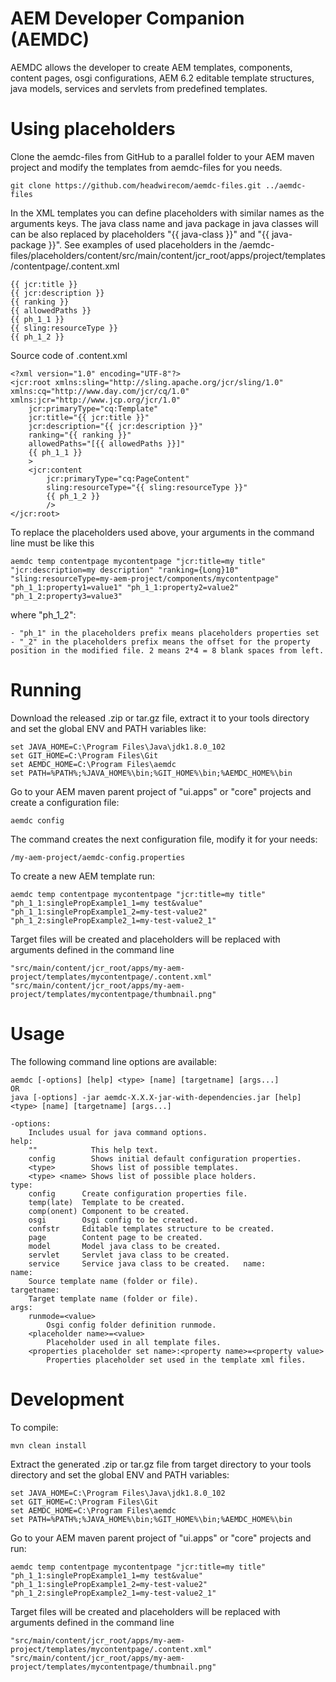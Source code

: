 # AEM Developer Companion (AEMDC)
AEMDC allows the developer to create AEM templates, components, content pages, osgi configurations, AEM 6.2 editable template structures, java models, services and servlets from predefined templates.

# Using placeholders
Clone the aemdc-files from GitHub to a parallel folder to your AEM maven project and modify the templates from aemdc-files for you needs. 
	
	git clone https://github.com/headwirecom/aemdc-files.git ../aemdc-files

In the XML templates you can define placeholders with similar names as the arguments keys. The java class name and java package in java classes will can be also replaced by placeholders "{{ java-class }}" and "{{ java-package }}". See examples of used placeholders in the /aemdc-files/placeholders/content/src/main/content/jcr_root/apps/project/templates/contentpage/.content.xml

    {{ jcr:title }}
    {{ jcr:description }}
    {{ ranking }}
    {{ allowedPaths }}
    {{ ph_1_1 }}
    {{ sling:resourceType }}
    {{ ph_1_2 }}

Source code of  .content.xml 

	<?xml version="1.0" encoding="UTF-8"?>
	<jcr:root xmlns:sling="http://sling.apache.org/jcr/sling/1.0" xmlns:cq="http://www.day.com/jcr/cq/1.0" xmlns:jcr="http://www.jcp.org/jcr/1.0"
	    jcr:primaryType="cq:Template"
	    jcr:title="{{ jcr:title }}"
	    jcr:description="{{ jcr:description }}"
	    ranking="{{ ranking }}"
	    allowedPaths="[{{ allowedPaths }}]"
	    {{ ph_1_1 }}
	    >
	    <jcr:content
	        jcr:primaryType="cq:PageContent"
	        sling:resourceType="{{ sling:resourceType }}"
	        {{ ph_1_2 }}
	        />
	</jcr:root>

To replace the placeholders used above, your arguments in the command line must be like this
	
	aemdc temp contentpage mycontentpage "jcr:title=my title" "jcr:description=my description" "ranking={Long}10" "sling:resourceType=my-aem-project/components/mycontentpage" "ph_1_1:property1=value1" "ph_1_1:property2=value2" "ph_1_2:property3=value3"

where "ph\_1\_2":

	- "ph_1" in the placeholders prefix means placeholders properties set
	- "_2" in the placeholders prefix means the offset for the property position in the modified file. 2 means 2*4 = 8 blank spaces from left.

# Running

Download the released .zip or tar.gz file, extract it to your tools directory and set the global ENV and PATH variables like:

    set JAVA_HOME=C:\Program Files\Java\jdk1.8.0_102
    set GIT_HOME=C:\Program Files\Git
    set AEMDC_HOME=C:\Program Files\aemdc
    set PATH=%PATH%;%JAVA_HOME%\bin;%GIT_HOME%\bin;%AEMDC_HOME%\bin

Go to your AEM maven parent project of "ui.apps" or "core" projects and create a configuration file: 

	aemdc config

The command creates the next configuration file, modify it for your needs:
 
	/my-aem-project/aemdc-config.properties

To create a new AEM template run: 

	aemdc temp contentpage mycontentpage "jcr:title=my title" "ph_1_1:singlePropExample1_1=my test&value" "ph_1_1:singlePropExample1_2=my-test-value2"  "ph_1_2:singlePropExample2_1=my-test-value2_1"

Target files will be created and placeholders will be replaced with arguments defined in the command line

	"src/main/content/jcr_root/apps/my-aem-project/templates/mycontentpage/.content.xml"
	"src/main/content/jcr_root/apps/my-aem-project/templates/mycontentpage/thumbnail.png"


# Usage
The following command line options are available:

	aemdc [-options] [help] <type> [name] [targetname] [args...]
	OR
	java [-options] -jar aemdc-X.X.X-jar-with-dependencies.jar [help] <type> [name] [targetname] [args...]
	
	-options:
        Includes usual for java command options.
	help:
	    ""            This help text.
	    config        Shows initial default configuration properties.
	    <type>        Shows list of possible templates.
	    <type> <name> Shows list of possible place holders.    
	type:
	    config      Create configuration properties file.
	    temp(late)  Template to be created.
	    comp(onent) Component to be created.
	    osgi        Osgi config to be created.
	    confstr     Editable templates structure to be created.
	    page        Content page to be created.
	    model       Model java class to be created.
	    servlet     Servlet java class to be created.
	    service     Service java class to be created.	name:
	name:
    	Source template name (folder or file).
    targetname:
	    Target template name (folder or file).
	args:
	    runmode=<value>
	        Osgi config folder definition runmode.    
	    <placeholder name>=<value>
	        Placeholder used in all template files. 
	    <properties placeholder set name>:<property name>=<property value>
	        Properties placeholder set used in the template xml files.


# Development

To compile:

	mvn clean install

Extract the generated .zip or tar.gz file from target directory to your tools directory and set the global ENV and PATH variables:

    set JAVA_HOME=C:\Program Files\Java\jdk1.8.0_102
    set GIT_HOME=C:\Program Files\Git
    set AEMDC_HOME=C:\Program Files\aemdc
    set PATH=%PATH%;%JAVA_HOME%\bin;%GIT_HOME%\bin;%AEMDC_HOME%\bin

Go to your AEM maven parent project of "ui.apps" or "core" projects and run: 

	aemdc temp contentpage mycontentpage "jcr:title=my title" "ph_1_1:singlePropExample1_1=my test&value" "ph_1_1:singlePropExample1_2=my-test-value2"  "ph_1_2:singlePropExample2_1=my-test-value2_1"

Target files will be created and placeholders will be replaced with arguments defined in the command line

	"src/main/content/jcr_root/apps/my-aem-project/templates/mycontentpage/.content.xml"
	"src/main/content/jcr_root/apps/my-aem-project/templates/mycontentpage/thumbnail.png"
